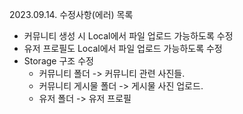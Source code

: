 2023.09.14.
수정사항(에러) 목록

- 커뮤니티 생성 시 Local에서 파일 업로드 가능하도록 수정
- 유저 프로필도 Local에서 파일 업로드 가능하도록 수정
- Storage 구조 수정
  - 커뮤니티 폴더 -> 커뮤니티 관련 사진들.
  - 커뮤니티 게시물 폴더 -> 게시물 사진 업로드.
  - 유저 폴더 -> 유저 프로필
